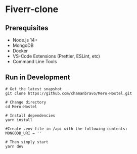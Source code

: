 # Fiverr-clone

## Prerequisites

- Node.js 14+
- MongoDB
- Docker
- VS-Code Extensions (Prettier, ESLint, etc)
- Command Line Tools

## Run in Development

```
# Get the latest snapshot
git clone https://github.com/chamanbravo/Mero-Hostel.git

# Change directory
cd Mero-Hostel

# Install dependencies
yarn install

#Create .env file in /api with the following contents:
MONGODB_URI = ''

# Then simply start
yarn dev
```
